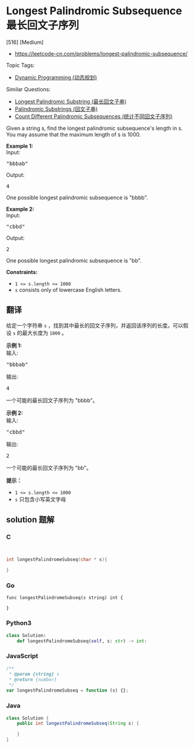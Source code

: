 # Longest Palindromic Subsequence 最长回文子序列

[516] [Medium]

- https://leetcode-cn.com/problems/longest-palindromic-subsequence/

Topic Tags:

- [Dynamic Programming (动态规划)](https://leetcode-cn.com/tag/dynamic-programming/)

Similar Questions:

- [Longest Palindromic Substring (最长回文子串)](https://leetcode-cn.com/problems/longest-palindromic-substring/)
- [Palindromic Substrings (回文子串)](https://leetcode-cn.com/problems/palindromic-substrings/)
- [Count Different Palindromic Subsequences (统计不同回文子序列)](https://leetcode-cn.com/problems/count-different-palindromic-subsequences/)

Given a string s, find the longest palindromic subsequence's length in s. You may assume that the maximum length of s is 1000.

**Example 1:**  
Input:

<pre>"bbbab"
</pre>

Output:

<pre>4
</pre>

One possible longest palindromic subsequence is "bbbb".

**Example 2:**  
Input:

<pre>"cbbd"
</pre>

Output:

<pre>2
</pre>

One possible longest palindromic subsequence is "bb".

**Constraints:**

- `1 <= s.length <= 1000`
- `s` consists only of lowercase English letters.

## 翻译

给定一个字符串 `s` ，找到其中最长的回文子序列，并返回该序列的长度。可以假设 `s` 的最大长度为 `1000` 。

**示例 1:**  
输入:

<pre>"bbbab"
</pre>

输出:

<pre>4
</pre>

一个可能的最长回文子序列为 "bbbb"。

**示例 2:**  
输入:

<pre>"cbbd"
</pre>

输出:

<pre>2
</pre>

一个可能的最长回文子序列为 "bb"。

**提示：**

- `1 <= s.length <= 1000`
- `s` 只包含小写英文字母

## solution 题解

### C

```c


int longestPalindromeSubseq(char * s){

}
```

### Go

```golang
func longestPalindromeSubseq(s string) int {

}
```

### Python3

```python
class Solution:
    def longestPalindromeSubseq(self, s: str) -> int:
```

### JavaScript

```javascript
/**
 * @param {string} s
 * @return {number}
 */
var longestPalindromeSubseq = function (s) {};
```

### Java

```java
class Solution {
    public int longestPalindromeSubseq(String s) {

    }
}
```
